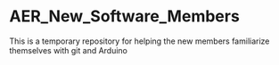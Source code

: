 # AER_New_Software_Members
This is a temporary repository for helping the new members familiarize themselves with git and Arduino

